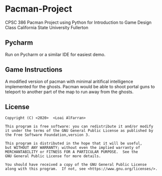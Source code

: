 # Pacman-Project
CPSC 386
Pacman Project using Python for Introduction to Game Design Class
California State University Fullerton

## Pycharm
Run on Pycharm or a similar IDE for easiest demo.


## Game Instructions
A modified version of pacman with minimal aritifical intelligence implemented for the ghosts.
Pacman would be able to shoot portal guns to teleport to another part of the map to run away from the ghosts.

## License
    Copyright (C) <2020>  <Loai AlFarran>

    This program is free software: you can redistribute it and/or modify
    it under the terms of the GNU General Public License as published by
    the Free Software Foundation,version 3.

    This program is distributed in the hope that it will be useful,
    but WITHOUT ANY WARRANTY; without even the implied warranty of
    MERCHANTABILITY or FITNESS FOR A PARTICULAR PURPOSE.  See the
    GNU General Public License for more details.

    You should have received a copy of the GNU General Public License
    along with this program.  If not, see <https://www.gnu.org/licenses/>.

